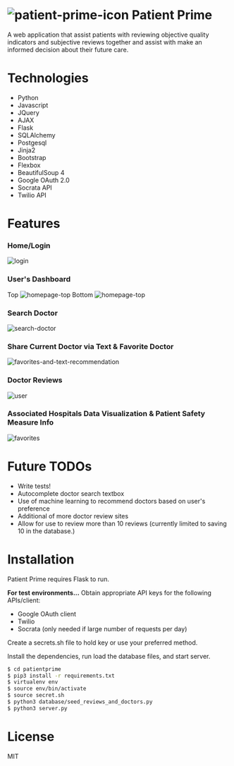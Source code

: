 # ![patient-prime-icon](/static/icon_1.png) Patient Prime
A web application that assist patients with reviewing objective quality indicators and subjective reviews together and assist with make an informed decision about their future care.

<!-- Click here for a video demo: [insert link herehttps://you.be]. -->

# Technologies

- Python
- Javascript
- JQuery
- AJAX
- Flask
- SQLAlchemy
- Postgesql
- Jinja2
- Bootstrap
- Flexbox
- BeautifulSoup 4
- Google OAuth 2.0
- Socrata API
- Twilio API

# Features

### Home/Login
![login](/static/screenshot_login.png)

### User's Dashboard
Top
![homepage-top](/static/screenshot_dashboard_top.png)
Bottom
![homepage-top](/static/screenshot_dashboard_bottom.png)

### Search Doctor
![search-doctor](/static/gifs/Patient_Prime_Search_Doctor.gif)

### Share Current Doctor via Text & Favorite Doctor
![favorites-and-text-recommendation](/static/gifs/Patient_Prime_Fav_Text.gif)

### Doctor Reviews
![user](/static/gifs/Patient_Prime_Reviews.gif)

### Associated Hospitals Data Visualization & Patient Safety Measure Info
![favorites](/static/gifs/Patient_Prime_ChartJS.gif)

# Future TODOs
- Write tests!
- Autocomplete doctor search textbox
- Use of machine learning to recommend doctors based on user's preference
- Additional of more doctor review sites
- Allow for use to review more than 10 reviews (currently limited to saving 10 in the database.)

# Installation

Patient Prime requires Flask to run.

**For test environments...**
Obtain appropriate API keys for the following APIs/client:
- Google OAuth client
- Twilio
- Socrata (only needed if large number of requests per day)

Create a secrets.sh file to hold key or use your preferred method.

Install the dependencies, run load the database files, and start server.
```sh
$ cd patientprime
$ pip3 install -r requirements.txt
$ virtualenv env
$ source env/bin/activate
$ source secret.sh
$ python3 database/seed_reviews_and_doctors.py
$ python3 server.py
```

# License

 MIT